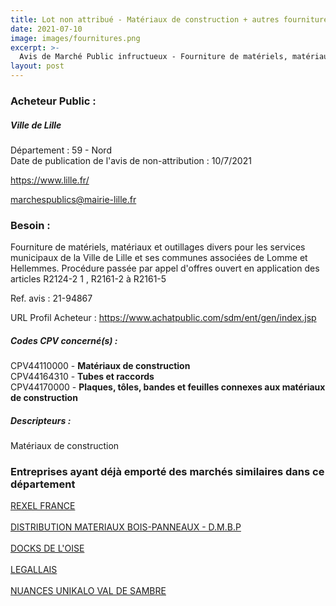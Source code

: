 ```yaml
---
title: Lot non attribué - Matériaux de construction + autres fournitures
date: 2021-07-10
image: images/fournitures.png
excerpt: >-
  Avis de Marché Public infructueux - Fourniture de matériels, matériaux et outillages divers pour les services municipaux de la Ville de Lille et ses communes associées de Lomme et Hellemmes
layout: post
---
```


### Acheteur Public :
##### Ville de Lille
Département : 59 - Nord<br/>
Date de publication de l'avis de non-attribution : 10/7/2021


https://www.lille.fr/

marchespublics@mairie-lille.fr


### Besoin :

Fourniture de matériels, matériaux et outillages divers pour les services municipaux de la Ville de Lille et ses communes associées de Lomme et Hellemmes. Procédure passée par appel d'offres ouvert en application des articles R2124-2 1 , R2161-2 à R2161-5

Ref. avis : 21-94867

URL Profil Acheteur : https://www.achatpublic.com/sdm/ent/gen/index.jsp

##### Codes CPV concerné(s) :
CPV44110000 - **Matériaux de construction** <br/>
CPV44164310 - **Tubes et raccords** <br/>
CPV44170000 - **Plaques, tôles, bandes et feuilles connexes aux matériaux de construction** <br/>

##### Descripteurs :
Matériaux de construction <br/>

### Entreprises ayant déjà emporté des marchés similaires dans ce département
<a href="/entreprise-545/siren-309304616">REXEL FRANCE</a><br/><br/>
<a href="/entreprise-568/siren-508102159">DISTRIBUTION MATERIAUX BOIS-PANNEAUX - D.M.B.P</a><br/><br/>
<a href="/entreprise-572/siren-552002917">DOCKS DE L'OISE</a><br/><br/>
<a href="/entreprise-572/siren-563820489">LEGALLAIS</a><br/><br/>
<a href="/entreprise-580/siren-830314365">NUANCES UNIKALO VAL DE SAMBRE</a><br/><br/>
